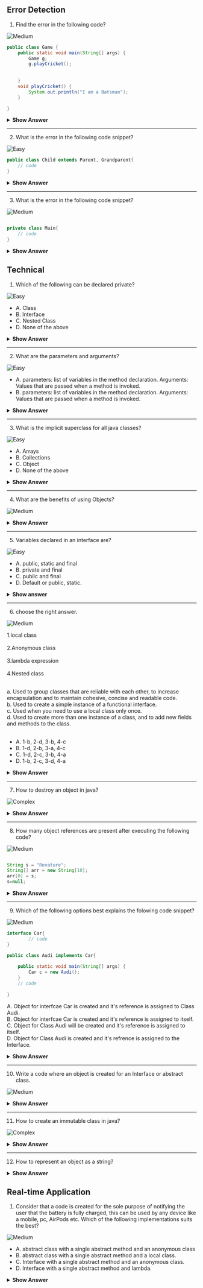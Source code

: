 ## Error Detection

1. Find the error in the following code?

![Medium](https://github.com/revaturelabs/interviewquestions/blob/dev/ComplexityTags/Medium%20(2).svg)

``` java
public class Game {
	public static void main(String[] args) {
		Game g;
		g.playCricket();
		
		
	}
	void playCricket() {
		System.out.println("I am a Batsman");
	}

}

```

<details><summary><b>Show Answer</b></summary>
	
<blockquote>

 The above code creates a compile-time error, The object "g" is declared but not initialized, and It is not possible to use an object of a class without Initializing it.
	
</blockquote>

</details>

---

2. What is the error in the following code snippet?

![Easy](https://github.com/revaturelabs/interviewquestions/blob/dev/ComplexityTags/simple%20(2).svg)

``` java
public class Child extends Parent, Grandparent{
	// code
}
```
<details><summary><b>Show Answer</b></summary>
<blockquote>

 compilation error is caused because a class can extend only one parent class.
</blockquote>

</details>

---

3.  What is the error in the following code snippet?

![Medium](https://github.com/revaturelabs/interviewquestions/blob/dev/ComplexityTags/Medium%20(2).svg)

``` java

private class Main{
	// code	
}

```

<details><summary><b>Show Answer</b></summary>

<blockquote>

compilation error is caused because a class can be public, abstract and final but not private unless it's a nested class.

</blockquote>
	
</details>



## Technical

1. Which of the following can be declared private?

![Easy](https://github.com/revaturelabs/interviewquestions/blob/dev/ComplexityTags/simple%20(2).svg)

- A. Class
- B. Interface
- C. Nested Class
- D. None of the above

<details><summary><b>Show Answer</b></summary>

 > C
	
<details><summary><b>Explanation</b></summary>
	
<blockquote>
classes and interfces can not be declared private, nested classes can be declared private.
</blockquote>

</details>
</details>

---

2. What are the parameters and arguments?

![Easy](https://github.com/revaturelabs/interviewquestions/blob/dev/ComplexityTags/simple%20(2).svg)

- A. parameters: list of variables in the method declaration.
     Arguments:  Values that are passed when a method is invoked.
- B. parameters: list of variables in the method declaration.
     Arguments:  Values that are passed when a method is invoked.
     
<details><summary><b>Show Answer</b></summary> 
	
 > A 
</details>

---

3. What is the implicit superclass for all java classes?

![Easy](https://github.com/revaturelabs/interviewquestions/blob/dev/ComplexityTags/simple%20(2).svg)

- A. Arrays
- B. Collections
- C. Object
- D. None of the above

<details><summary><b>Show Answer</b></summary>

> C
	
<details><summary><b>Explanation</b></summary> 
	
<blockquote>
The default constructor of any class calls the no-arg constructor of the superclass, So, java provides an implicit super class "Object" which has a default constructor.
	</blockquote>

</details>
</details>

---

4. What are the benefits of using Objects?

![Medium](https://github.com/revaturelabs/interviewquestions/blob/dev/ComplexityTags/Medium%20(2).svg)

<details><summary><b>Show Answer</b></summary>
	
<blockquote>
	
- Modularity: the source code for every object can be maintained independently and once an object is created it can be easily propagated inside the system.
- Information hiding: since an object is used to implement methods, the internal working of the class can be hidden using an object.
- Code - reusability:  once an object is created, it can be reused anywhere in the program.
- Pluggability and debugging: if an existing object fails to satisfy the requirements of the developer or causes any abnormality in the code, it can be 
	  deleted.
</blockquote>
	
</details>

---

5. Variables declared in an interface are?

![Easy](https://github.com/revaturelabs/interviewquestions/blob/dev/ComplexityTags/simple%20(2).svg)

- A. public, static and final
- B. private and final
- C. public and final
- D. Default or public, static.


<details> <summary><b>Show answer</b></summary>

 > A
	
<details><summary><b>Explanation</b></summary>

<blockquote>
	
- final: variables in an interface are accessed by many classes and its not ideal, if any of the classes appends the value of the variable. to avoid this
	 variables are declared final.
- public: interfaces are accessed by any class present in any package, so to support this all variables are declared public.
- static: interface itself can't be initialized, so objects of a class are used to access variables, but if a class is imcomplete, an object cant be created.
	   All variables are static so that they can be accessed without an object.
</blockquote>

</details>
</details>

---

6. choose the right answer.

![Medium](https://github.com/revaturelabs/interviewquestions/blob/dev/ComplexityTags/Medium%20(2).svg)

1.local class   <br>                               
2.Anonymous class  <br>                           
3.lambda expression <br>                          
4.Nested class <br>

<br>
a.  Used to group classes that are reliable with each other, to increase encapsulation and to maintain cohesive, concise and readable code.<br>
b. Used to create a simple instance of a functional interface.<br>
c. Used when you need to use a local class only once.<br>
d. Used to create more than one instance of a class, and to add new fields and methods to the class.<br>
<br>


- A. 1-b, 2-d, 3-b, 4-c
- B. 1-d, 2-b, 3-a, 4-c
- C. 1-d, 2-c, 3-b, 4-a
- D. 1-b, 2-c, 3-d, 4-a

<details>
	<summary><b>Show Answer</b></summary>
	
> C

</details>

---

7. How to destroy an object in java?

![Complex](https://github.com/revaturelabs/interviewquestions/blob/dev/ComplexityTags/Complex%20(2).svg)

<details><summary><b>Show Answer</b></summary>

>  An object can not be directly destroid in java. by setting all the references to object as null, the object is eligible for garbage collection.

</details>

---

8. How many object references are present after executing the following code?

![Medium](https://github.com/revaturelabs/interviewquestions/blob/dev/ComplexityTags/Medium%20(2).svg)

``` java

String s = "Revature";
String[] arr = new String[10];
arr[0] = s;
s=null;

```

<details><summary><b>Show Answer</b></summary>
<blockquote>
	
one reference will be left after executing the code snippet(arr[0]--> s).
</blockquote>

</details>

---

9. Which of the following options best explains the folowing code snippet?

![Medium](https://github.com/revaturelabs/interviewquestions/blob/dev/ComplexityTags/Medium%20(2).svg)

``` java
interface Car{
        // code	
}

public class Audi implements Car{
	
	public static void main(String[] args) {
		Car c = new Audi();	
	}
	// code
  
}

```

A. Object for interfcae Car is created and it's reference is assigned to Class Audi.<br>
B. Object for interfcae Car is created and it's reference is assigned to itself.<br>
C. Object for Class Audi will be created and it's reference is assigned to itself.<br>
D. Object for Class Audi is created and it's refrence is assigned to the Interface.

<details><summary><b>Show Answer</b></summary>

> D

<details><summary><b>Explanation</b></summary>
	
<blockquote>

It is not possible to create an object for interface, an Object can be created only for classes and the reference can be assigned to an interface.

</blockquote>
</details>


</details>

---


10.  Write a code where an object is created for an Interface or abstract class.

![Medium](https://github.com/revaturelabs/interviewquestions/blob/dev/ComplexityTags/Medium%20(2).svg)

<details><summary><b>Show Answer</b></summary>
	
<blockquote>
	
- Interfaces and Abstract classes cant be initialized because they have abstract methods, so its not possibel to create an object for an Interface. but while creating an anonymous class an object can be created for interface and abstract method.
	
``` java
	
interface Shape{
	void area();
	void circuference();
}

abstract class Dimension{
	abstract void visibility();
}

public class Circle {
	
	
	public static void main(String[] args) {
		Shape  c = new Shape() {

			@Override
			public void area() {
				System.out.println("3.14*r*r is the area of circle");
				
			}

			@Override
			public void circuference() {
				System.out.println("3.14*r*r is the circufrence of circle");
				
			}
			
			
		};
		
		Dimension d = new Dimension() {
			
			@Override
			void visibility() {
				System.out.println("A circle is 2D object or planar object");
				
			}
		};
		
		
		
	}
	
}

	
	
```
In the above code, obejcts c and d are created for interface Shape and abstract class Dimension.
</blockquote>
	
</details>

---

11. How to create an immutable class in java?

![Complex](https://github.com/revaturelabs/interviewquestions/blob/dev/ComplexityTags/Complex%20(2).svg)

<details><summary><b> Show Answer </b></summary>
<blockquote>
	
A class is considered as imputable if once an object is created, then its contents cant be modified.
	
An immutable class can be created by
1. Declaring all the feilds as private to avoid access. 
2. Declaring the class as final to avoid overriding of methods.
3. Declare class as final to avoid ineritance.
4. intializing data using a parameterized constructor 
5. retriving data using a getter method to avoid getting direct access to the object reference.

</blockquote>
</details>

---

12. How to represent an object as a string?

<details>
	<summary><b>Show Answer</b></summary>
	
> an object can be represneted as string using `toString()` method.

</details>


## Real-time Application

1. Consider that a code is created for the sole purpose of notifying the user that the battery is fully charged, this can be used by any device like a mobile, pc, AirPods etc. Which of the following implementations suits the best?

![Medium](https://github.com/revaturelabs/interviewquestions/blob/dev/ComplexityTags/Medium%20(2).svg)

- A. abstract class with a single abstract method and an anonymous class
- B. abstract class with a single abstract method and a local class.
- C. Interface with a single abstract method and an anonymous class.
- D. Interface with a single abstract method and lambda.

<details>
<summary><b>Show Answer</b></summary>
	
> D
<details><summary><b>Explanation</b></summary>
	
<blockquote>
A code with a single purpose translates to a class/ interface with a single method, functional interface is the best way to implement this scenario and lambda implementation in each device, makes the code concise, easily readable and maintainable.

</blockquote>
</details>
</details>














